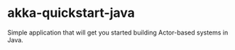 # akka-quickstart-java
Simple application that will get you started building Actor-based systems in Java.
